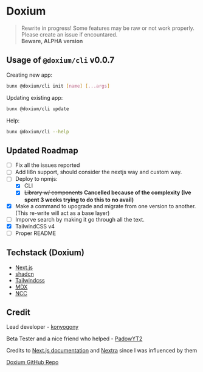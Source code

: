 # Doxium

> Rewrite in progress! Some features may be raw or not work properly. Please create an issue if encountared. \
> **Beware, ALPHA version**

## Usage of `@doxium/cli` v0.0.7

Creating new app:

```sh
bunx @doxium/cli init [name] [...args]
```

Updating existing app:

```sh
bunx @doxium/cli update
```

Help:

```sh
bunx @doxium/cli --help
```

## Updated Roadmap

-   [ ] Fix all the issues reported
-   [ ] Add li8n support, should consider the nextjs way and custom way.
-   [ ] Deploy to npmjs:
    -   [x] CLI
    -   [x] ~~Library w/ components~~ **Cancelled because of the complexity (Ive spent 3 weeks trying to do this to no avail)**
-   [x] Make a command to upograde and migrate from one version to another. (This re-write will act as a base layer)
-   [ ] Imporve search by making it go through all the text.
-   [x] TailwindCSS v4
-   [ ] Proper README

## Techstack (Doxium)

-   [Next.js](https://nextjs.org/)
-   [shadcn](https://ui.shadcn.com/)
-   [Tailwindcss](https://tailwindcss.com/)
-   [MDX](https://mdxjs.com/)
-   [NCC](https://www.npmjs.com/package/@vercel/ncc)

## Credit

Lead developer - [konyogony](https://github.com/konyogony)

Beta Tester and a nice friend who helped - [PadowYT2](https://github.com/padowyt2)

Credits to [Next.js documentation](https://nextjs.org/docs) and [Nextra](https://nextra.site/docs) since I was influenced by them

[Doxium GitHub Repo](https://github.com/konyogony/Doxium)
